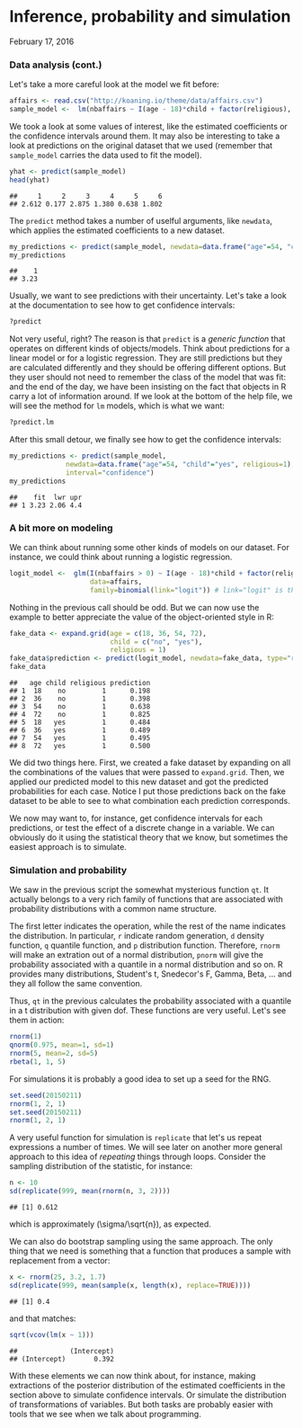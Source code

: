 Inference, probability and simulation
================
February 17, 2016

### Data analysis (cont.)

Let's take a more careful look at the model we fit before:

``` r
affairs <- read.csv("http://koaning.io/theme/data/affairs.csv")
sample_model <-  lm(nbaffairs ~ I(age - 18)*child + factor(religious), data=affairs)
```

We took a look at some values of interest, like the estimated coefficients or the confidence intervals around them. It may also be interesting to take a look at predictions on the original dataset that we used (remember that `sample_model` carries the data used to fit the model).

``` r
yhat <- predict(sample_model)
head(yhat)
```

    ##     1     2     3     4     5     6 
    ## 2.612 0.177 2.875 1.380 0.638 1.802

The `predict` method takes a number of uselful arguments, like `newdata`, which applies the estimated coefficients to a new dataset.

``` r
my_predictions <- predict(sample_model, newdata=data.frame("age"=54, "child"="yes", religious=1))
my_predictions
```

    ##    1 
    ## 3.23

Usually, we want to see predictions with their uncertainty. Let's take a look at the documentation to see how to get confidence intervals:

``` r
?predict
```

Not very useful, right? The reason is that `predict` is a *generic function* that operates on different kinds of objects/models. Think about predictions for a linear model or for a logistic regression. They are still predictions but they are calculated differently and they should be offering different options. But they user should not need to remember the class of the model that was fit: and the end of the day, we have been insisting on the fact that objects in R carry a lot of information around. If we look at the bottom of the help file, we will see the method for `lm` models, which is what we want:

``` r
?predict.lm
```

After this small detour, we finally see how to get the confidence intervals:

``` r
my_predictions <- predict(sample_model,
              newdata=data.frame("age"=54, "child"="yes", religious=1),
              interval="confidence")
my_predictions
```

    ##    fit  lwr upr
    ## 1 3.23 2.06 4.4

### A bit more on modeling

We can think about running some other kinds of models on our dataset. For instance, we could think about running a logistic regression.

``` r
logit_model <-  glm(I(nbaffairs > 0) ~ I(age - 18)*child + factor(religious), 
                    data=affairs, 
                    family=binomial(link="logit")) # link="logit" is the default
```

Nothing in the previous call should be odd. But we can now use the example to better appreciate the value of the object-oriented style in R:

``` r
fake_data <- expand.grid(age = c(18, 36, 54, 72), 
                         child = c("no", "yes"), 
                         religious = 1)
fake_data$prediction <- predict(logit_model, newdata=fake_data, type="response")
fake_data
```

    ##   age child religious prediction
    ## 1  18    no         1      0.198
    ## 2  36    no         1      0.398
    ## 3  54    no         1      0.638
    ## 4  72    no         1      0.825
    ## 5  18   yes         1      0.484
    ## 6  36   yes         1      0.489
    ## 7  54   yes         1      0.495
    ## 8  72   yes         1      0.500

We did two things here. First, we created a fake dataset by expanding on all the combinations of the values that were passed to `expand.grid`. Then, we applied our predicted model to this new dataset and got the predicted probabilities for each case. Notice I put those predictions back on the fake dataset to be able to see to what combination each prediction corresponds.

We now may want to, for instance, get confidence intervals for each predictions, or test the effect of a discrete change in a variable. We can obviously do it using the statistical theory that we know, but sometimes the easiest approach is to simulate.

### Simulation and probability

We saw in the previous script the somewhat mysterious function `qt`. It actually belongs to a very rich family of functions that are associated with probability distributions with a common name structure.

The first letter indicates the operation, while the rest of the name indicates the distribution. In particular, `r` indicate random generation, `d` density function, `q` quantile function, and `p` distribution function. Therefore, `rnorm` will make an extration out of a normal distribution, `pnorm` will give the probability associated with a quantile in a normal distribution and so on. R provides many distributions, Student's t, Snedecor's F, Gamma, Beta, ... and they all follow the same convention.

Thus, `qt` in the previous calculates the probability associated with a quantile in a t distribution with given dof. These functions are very useful. Let's see them in action:

``` r
rnorm(1)
qnorm(0.975, mean=1, sd=1)
rnorm(5, mean=2, sd=5)
rbeta(1, 1, 5)
```

For simulations it is probably a good idea to set up a seed for the RNG.

``` r
set.seed(20150211)
rnorm(1, 2, 1)
set.seed(20150211)
rnorm(1, 2, 1) 
```

A very useful function for simulation is `replicate` that let's us repeat expressions a number of times. We will see later on another more general approach to this idea of *repeating* things through loops. Consider the sampling distribution of the statistic, for instance:

``` r
n <- 10
sd(replicate(999, mean(rnorm(n, 3, 2))))
```

    ## [1] 0.612

which is approximately \(\sigma/\sqrt{n}\), as expected.

We can also do bootstrap sampling using the same approach. The only thing that we need is something that a function that produces a sample with replacement from a vector:

``` r
x <- rnorm(25, 3.2, 1.7)
sd(replicate(999, mean(sample(x, length(x), replace=TRUE))))
```

    ## [1] 0.4

and that matches:

``` r
sqrt(vcov(lm(x ~ 1)))
```

    ##             (Intercept)
    ## (Intercept)       0.392

With these elements we can now think about, for instance, making extractions of the posterior distribution of the estimated coefficients in the section above to simulate confidence intervals. Or simulate the distribution of transformations of variables. But both tasks are probably easier with tools that we see when we talk about programming.

